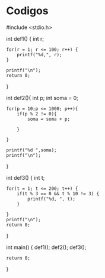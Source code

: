 # Codigos
#include <stdio.h>

int def1() {
    int r;

    for(r = 1; r <= 100; r++) {
        printf("%d,", r);
    }
    
    printf("\n");
    return 0; 
}

int def2(){
    int p;
    int soma = 0;

    for(p = 10;p <= 1000; p++){
        if(p % 2 != 0){
            soma = soma + p;
            
        }

    }

    printf("%d ",soma);
    printf("\n");

}

int def3() {
    int t;

    for(t = 1; t <= 200; t++) {
        if(t % 3 == 0 && t % 10 != 3) {
            printf("%d, ", t);
        }
        
    }
    printf("\n");
    return 0; 
}

int main() {
    def1();
    def2();
    def3();

    return 0; 
}
